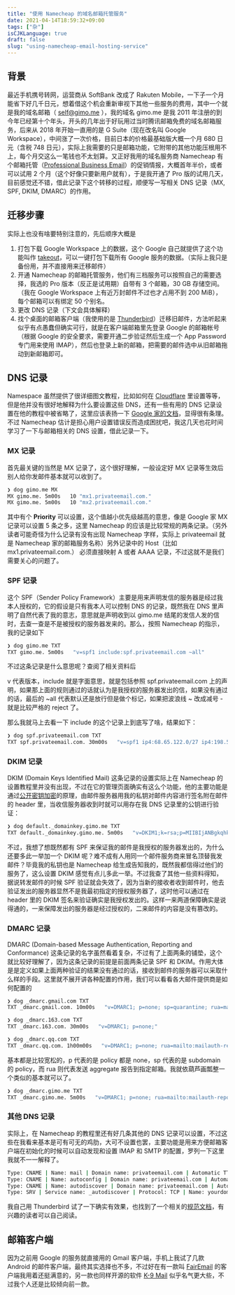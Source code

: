 ```yaml
---
title: "使用 Namecheap 的域名邮箱托管服务"
date: 2021-04-14T18:59:32+09:00
tags: ["杂"]
isCJKLanguage: true
draft: false
slug: "using-namecheap-email-hosting-service"
---
```


## 背景

最近手机携号转网，运营商从 SoftBank 改成了 Rakuten Mobile，一下子一个月能省下好几千日元，想着借这个机会重新审视下其他一些服务的费用，其中一个就是我的域名邮箱（ [self@gimo.me](mailto:self@gimo.me) ），我的域名 gimo.me 是我 2011 年注册的到今年已经第十个年头，开头的几年出于好玩用过当时腾讯邮箱免费的域名邮箱服务，后来从 2018 年开始一直用的是 G Suite（现在改名叫 Google Workspace），中间涨了一次价格，目前日本的价格最基础版大概一个月 680 日元（含税 748 日元），实际上我需要的只是邮箱功能，它附带的其他功能压根用不上，每个月交这么一笔钱也不太划算。又正好我用的域名服务商 Namecheap 有个邮箱托管（[Professional Business Email](https://www.namecheap.com/hosting/email/)）的促销情报，大概首年半价，或者可以试用 2 个月（这个好像只要新用户就有），于是我开通了 Pro 版的试用几天，目前感觉还不错，借此记录下这个转移的过程，顺便写一写相关 DNS 记录（MX, SPF, DKIM, DMARC）的作用。

<!--more-->

## 迁移步骤

实际上也没有啥要特别注意的，先后顺序大概是

1. 打包下载 Google Workspace 上的数据，这个 Google 自己就提供了这个功能叫作 [takeout](https://takeout.google.com/settings/takeout)，可以一键打包下载所有 Google 服务的数据。（实际上我只是备份用，并不直接用来迁移邮件）
2. 开通 Namecheap 的邮箱托管服务，他们有三档服务可以按照自己的需要选择，我选的 Pro 版本（反正是试用期）自带有 3 个邮箱，30 GB 存储空间。（我在 Google Workspace 上有近万封邮件不过也才占用不到 200 MiB），每个邮箱可以有绑定 50 个别名。
3. 更改 DNS 记录（下文会具体解释）
4. 找个桌面的邮箱客户端（我使用的是 [Thunderbird](https://www.thunderbird.net/)）迁移旧邮件，方法听起来似乎有点愚蠢但确实可行，就是在客户端邮箱里先登录 Google 的邮箱帐号（根据 Google 的安全要求，需要开通二步验证然后生成一个 App Password 专门用来使用 IMAP），然后也登录上新的邮箱，把需要的邮件选中从旧邮箱拖动到新邮箱即可。

## DNS 记录

Namespace 虽然提供了很详细图文教程，比如如何在 [Cloudflare](https://www.namecheap.com/support/knowledgebase/article.aspx/9967/2176/how-to-set-up-dns-records-for-namecheap-email-service-with-cloudflare-cpanel-and-private-email/) 里设置等等，但是他并没有很好地解释为什么要设置这些 DNS，还有一些有用的 DNS 记录设置在他的教程中被省略了，这里应该表扬一下 [Google 家的文档](https://support.google.com/a/answer/140034)，显得很有条理。不过 Namecheap 估计是担心用户设置错误反而造成困扰吧，我这几天也花时间学习了一下与邮箱相关的 DNS 设置，借此记录一下。

### MX 记录

首先最关键的当然是 MX 记录了，这个很好理解，一般设定好 MX 记录等生效后别人给你发邮件基本就可以收到了。

```bash
❯ dog gimo.me MX        
MX gimo.me. 5m00s   10 "mx1.privateemail.com."
MX gimo.me. 5m00s   10 "mx2.privateemail.com."
```

其中有个 **Priority** 可以设置，这个值越小优先级越高的意思，像是 Google 家 MX 记录可以设置 5 条之多，这里 Namecheap 的应该是比较常规的两条记录。（另外读者可能奇怪为什么记录有没有出现 Namecheap 字样，实际上 privateemail 就是 Namecheap 家的邮箱服务名称）另外记录中的 Host（比如 mx1.privateemail.com.） 必须直接映射 A 或者 AAAA 记录，不过这就不是我们需要关心的问题了。

### SPF 记录

这个 SPF（Sender Policy Framework）主要是用来声明发信的服务器是经过我本人授权的，它的假设是只有我本人可以控制 DNS 的记录，既然我在 DNS 里声明了自然代表了我的意志，意思就是声明收到以 gimo.me 结尾的发信人发的信时，去查一查是不是被授权的服务器发来的。那么，按照 Namecheap 的指示，我的记录如下

```bash
❯ dog gimo.me TXT
TXT gimo.me. 5m00s   "v=spf1 include:spf.privateemail.com ~all"
```

不过这条记录是什么意思呢？查阅了相关资料后

v 代表版本，include 就是字面意思，就是包括参照 spf.privateemail.com 上的声明，如果那上面的规则通过的话就认为是我授权的服务器发出的信，如果没有通过的话，最后的 ~all 代表默认还是放行但是做个标记，如果把波浪线 ~ 改成减号 - 就是比较严格的 reject 了。

那么我就马上去看一下 include 的这个记录上到底写了啥，结果如下：

```bash
❯ dog spf.privateemail.com TXT
TXT spf.privateemail.com. 30m00s   "v=spf1 ip4:68.65.122.0/27 ip4:198.54.122.32/27 ip4:198.54.127.64/27 ip4:198.54.127.32/27 ip4:198.54.118.192/27 ip4:198.54.122.96/27 ip4:198.54.127.96/27 include:fbrelay.privateemail.com include:se.privateemail.com ~all"
```

### DKIM 记录

DKIM (Domain Keys Identified Mail) 这条记录的设置实际上在 Namecheap 的设置教程里并没有出现，不过在它的管理页面确实有这么个功能，他的主要功能是通过[公开密钥加密](https://zh.wikipedia.org/wiki/%E5%85%AC%E5%BC%80%E5%AF%86%E9%92%A5%E5%8A%A0%E5%AF%86)的原理，由邮件服务器用我的私钥对邮件内容进行签名附在邮件的 header 里，当收信服务器收到时就可以用存在我 DNS 记录里的公钥进行验证：

```bash
❯ dog default._domainkey.gimo.me TXT
TXT default._domainkey.gimo.me. 5m00s   "v=DKIM1;k=rsa;p=MIIBIjANBgkqhkiG9w0BAQEFAAOCAQ8AMIIBCgKCAQEAqkiywqUshjuFyQpeCME01I3vi8Z7vR67k/4VSCfaWQJg6cjAfeOB3V8U8pNCI3884cx6PRhlqhMOW9g4zNLMVbREFqa4nRyg9Kmg8Qop87/Pk8Vc3IldzB5m5YlNJy+a/y1KxRC7gq0JTSKXiT7AEXCKXhU1LBiE9S7e1k7lmWQEDkVZJunFyVDVslUlNUFD6qsCWTLxTV6COEmYbMZxWgLAKX/AcYOzRtlYQKh5ZN/IX0JMPTJwhvj3xYQxVVhdjFWSInVIXENEaRcazskFazEHC3n2awk2YQ3L69PsqMd2qPvayh462CkDw54kfPfMbGXfxzxD0mVJxd5CxDX6pQIDAQAB"
```

不过，我想了想既然都有 SPF 来保证我的邮件是我授权的服务器发出的，为什么还要多此一举加一个 DKIM 呢？难不成有人用同一个邮件服务商来冒名顶替我发邮件？毕竟我的私钥也是 Namecheap 给生成告知我的，既然我都信得过他们的服务了，这么设置 DKIM 感觉有点儿多此一举。不过我查了其他一些资料得知，据说转发邮件的时候 SPF 验证就会失效了，因为当新的接收者收到邮件时，他去验证发出的服务器显然不是我最初指定的授权服务器了，这时他可以通过在 header 里的 DKIM 签名来验证确实是我授权发出的。这样一来两道保障确实是说得通的，一来保障发出的服务器是经过授权的，二来邮件的内容是没有篡改的。

### DMARC 记录

DMARC (Domain-based Message Authentication, Reporting and Conformance) 这条记录的名字虽然看着复杂，不过有了上面两条的铺垫，这个就比较好理解了，因为这条记录的前提是前面两条记录 SPF 和 DKIM。作用大体是是定义如果上面两种验证的结果没有通过的话，接收到邮件的服务器可以采取什么样的手段。这里就不展开讲各种配置的作用，我们可以看看各大邮件提供商是如何配置的

```bash
❯ dog _dmarc.gmail.com TXT
TXT _dmarc.gmail.com. 10m00s   "v=DMARC1; p=none; sp=quarantine; rua=mailto:mailauth-reports@google.com"

❯ dog _dmarc.163.com TXT             
TXT _dmarc.163.com. 30m00s   "v=DMARC1; p=none;"

❯ dog _dmarc.qq.com TXT 
TXT _dmarc.qq.com. 1h00m00s   "v=DMARC1; p=none; rua=mailto:mailauth-reports@qq.com"
```

基本都是比较宽松的，p 代表的是 policy 都是 none，sp 代表的是 subdomain 的 policy，而 rua 则代表发送 aggregate 报告到指定邮箱。我就依葫芦画瓢整一个类似的基本就可以了。

```bash
❯ dog _dmarc.gimo.me TXT  
TXT _dmarc.gimo.me. 5m00s   "v=DMARC1; p=none; rua=mailto:mailauth-reports@gimo.me"
```

### 其他 DNS 记录

实际上，在 Namecheap 的教程里还有好几条其他的 DNS 记录可以设置，不过这些在我看来基本是可有可无的鸡肋，大可不设置也罢，主要功能是用来方便邮箱客户端在初始化的时候可以自动发现和设置 IMAP 和 SMTP 的配置，罗列一下这里我就不一一解释了。

```bash
Type: CNAME | Name: mail | Domain name: privateemail.com | Automatic TTL
Type: CNAME | Name: autoconfig | Domain name: privateemail.com | Automatic TTL
Type: CNAME | Name: autodiscover | Domain name: privateemail.com | Automatic TTL
Type: SRV | Service name: _autodiscover | Protocol: TCP | Name: yourdomain.com | Priority: 0 | Weight: 0 | Port: 443 | Target: privateemail.com | Automatic TTL
```

我自己用 Thunderbird 试了一下确实有效果，也找到了一个相关的[规范文档](https://developer.mozilla.org/en-US/docs/Mozilla/Thunderbird/Autoconfiguration)，有兴趣的读者可以自己阅读。

## 邮箱客户端

因为之前用 Google 的服务就直接用的 Gmail 客户端，手机上我试了几款 Android 的邮件客户端，最终其实选择也不多，不过好在有一款叫 [FairEmail](https://email.faircode.eu/) 的客户端我用着还挺满意的，另一款也同样开源的软件 [K\-9 Mail](https://k9mail.app/) 似乎名气更大些，不过我个人还是比较倾向前一款。